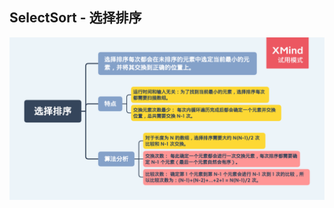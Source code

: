 ## SelectSort - 选择排序

![选择排序](https://raw.githubusercontent.com/lxiaocode/TheAlgorithms/main/doc/sorts/SelectSort.png)
